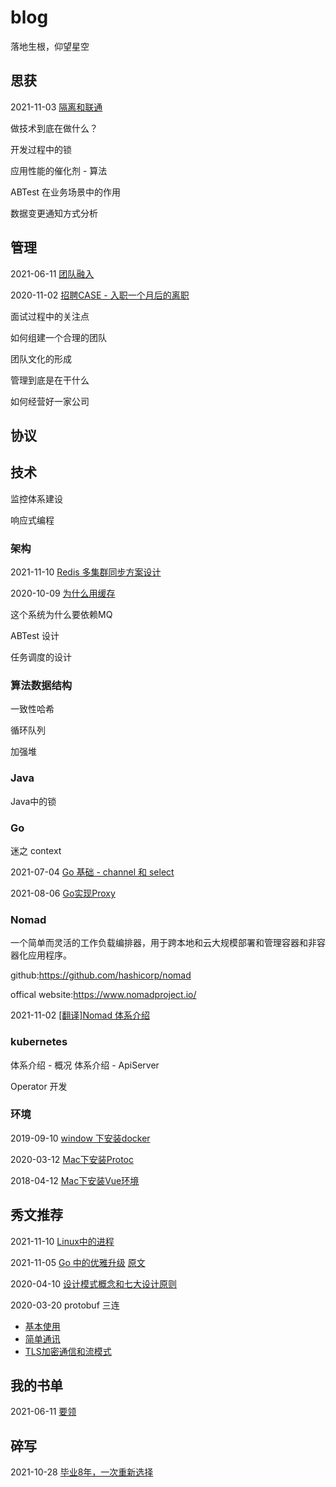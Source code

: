 # blog

落地生根，仰望星空

## 思获

2021-11-03 [隔离和联通](https://github.com/0xff-zero/blog/blob/master/reflection/%E9%9A%94%E7%A6%BB%E5%92%8C%E8%81%94%E9%80%9A.md)

做技术到底在做什么？

开发过程中的锁

应用性能的催化剂 - 算法

ABTest 在业务场景中的作用

数据变更通知方式分析






## 管理

2021-06-11 [团队融入](https://github.com/0xff-zero/blog/blob/master/manage/%E5%9B%A2%E9%98%9F%E8%9E%8D%E5%85%A5%E7%9A%84%E6%80%9D%E8%80%83.md)

2020-11-02 [招聘CASE - 入职一个月后的离职](https://github.com/0xff-zero/blog/blob/master/manage/%E6%8B%9B%E8%81%98CASE%20-%20%E5%85%A5%E8%81%8C%E4%B8%80%E4%B8%AA%E6%9C%88%E5%90%8E%E7%9A%84%E7%A6%BB%E8%81%8C.md)

面试过程中的关注点

如何组建一个合理的团队

团队文化的形成

管理到底是在干什么

如何经营好一家公司



## 协议





## 技术



监控体系建设

响应式编程



### 架构

2021-11-10 [Redis 多集群同步方案设计](https://github.com/0xff-zero/blog/blob/master/tech/Redis%20%E5%A4%9A%E9%9B%86%E7%BE%A4%E5%90%8C%E6%AD%A5%E6%96%B9%E6%A1%88%E8%AE%BE%E8%AE%A1.md)

2020-10-09 [为什么用缓存](https://github.com/0xff-zero/blog/blob/master/tech/%E4%B8%BA%E4%BB%80%E4%B9%88%E8%A6%81%E7%94%A8%E7%BC%93%E5%AD%98.md)

这个系统为什么要依赖MQ

ABTest 设计

任务调度的设计

### 算法数据结构

一致性哈希

循环队列

加强堆



### Java

Java中的锁

### Go

迷之 context

2021-07-04 [Go 基础 - channel 和 select](https://github.com/0xff-zero/blog/blob/master/tech/golang/Go%20%E5%9F%BA%E7%A1%80-channel%E5%92%8Cselect.md)

2021-08-06 [Go实现Proxy]()

### Nomad
一个简单而灵活的工作负载编排器，用于跨本地和云大规模部署和管理容器和非容器化应用程序。

github:https://github.com/hashicorp/nomad

offical website:https://www.nomadproject.io/

2021-11-02 [[翻译]Nomad 体系介绍](https://github.com/0xff-zero/blog/blob/master/tech/nomad/Nomad%20%E7%9A%84%E4%BD%93%E7%B3%BB%E7%BB%93%E6%9E%84.md)

### kubernetes

体系介绍 - 概况
体系介绍 - ApiServer

Operator 开发





### 环境

2019-09-10 [window 下安装docker]()

2020-03-12 [Mac下安装Protoc]()

2018-04-12 [Mac下安装Vue环境](https://github.com/0xff-zero/blog/blob/master/env/vue%20%E5%9C%A8Mac%20%E7%8E%AF%E5%A2%83%E6%90%AD%E5%BB%BA.md)

## 秀文推荐

2021-11-10 [Linux中的进程](https://zhuanlan.zhihu.com/p/58075591)

2021-11-05 [Go 中的优雅升级](https://studygolang.com/articles/16363) [原文](https://blog.cloudflare.com/graceful-upgrades-in-go/)

2020-04-10 [设计模式概念和七大设计原则](https://cloud.tencent.com/developer/article/1650116)

2020-03-20 protobuf 三连

- [基本使用](https://razeencheng.com/post/how-to-use-grpc-in-golang-01.html)
- [简单通讯](https://razeencheng.com/post/how-to-use-grpc-in-golang-02.html)
- [TLS加密通信和流模式](https://razeencheng.com/post/how-to-use-grpc-in-golang-03.html)



## 我的书单

2021-06-11 [要领]()

## 碎写

2021-10-28 [毕业8年，一次重新选择](https://github.com/0xff-zero/blog/blob/master/essay/%E6%AF%95%E4%B8%9A8%E5%B9%B4%EF%BC%8C%E6%88%91%E4%BE%9D%E7%84%B6%E9%80%89%E6%8B%A9%E4%BA%86%E5%85%B4%E8%B6%A3%E5%B7%A5%E4%BD%9C.md)

